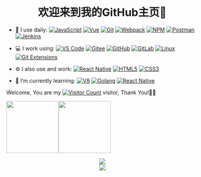 <!-- ### 欢迎来到前端嚣张农民GitHub主页 👋 -->

<h1 align="center">欢迎来到我的GitHub主页👋</h1>

<!--
**web648/web648** is a ✨ _special_ ✨ repository because its `README.md` (this file) appears on your GitHub profile.

Here are some ideas to get you started:

- 🔭 I’m currently working on ...
- 🌱 I’m currently learning ...
- 👯 I’m looking to collaborate on ...
- 🤔 I’m looking for help with ...
- 💬 Ask me about ...
- 📫 How to reach me: ...
- 😄 Pronouns: ...
- ⚡ Fun fact: ...
-->
<!-- ![Anurag's GitHub stats](https://github-readme-stats.vercel.app/api?username=web648&show_icons=true&theme=radical) -->
- 🚀 I use daily:
  [![JavaScript](https://img.shields.io/badge/JavaScript-000000?logo=JavaScript&logoColor=FFCA28)](https://web648.github.io/web648Blog/)
  [![Vue](https://img.shields.io/badge/Vue.js-35495E?logo=vue.js&logoColor=4FC08D)](https://web648.github.io/web648Blog/)
  [![Git](https://img.shields.io/badge/-Git-000000?logo=git&logoColor=FF7043)](https://web648.github.io/web648Blog/)
  [![Webpack](https://img.shields.io/badge/-webpack-2B3A42?logo=webpack&logoColor=75AFCC)](https://web648.github.io/web648Blog/)
  [![NPM](https://img.shields.io/badge/-NPM-2875E3?logo=npm&logoColor=029137)](https://web648.github.io/web648Blog/)
  [![Postman](https://img.shields.io/badge/-Postman-7A1FA2?logo=postman&logoColor=FC8019)](https://web648.github.io/web648Blog/)
  [![Jenkins](https://img.shields.io/badge/-Jenkins-F6C915?logo=jenkins&logoColor=F16061)](https://web648.github.io/web648Blog/)

- 💻 I work using:
  [![VS Code](https://img.shields.io/badge/-VS%20Code-007ACC?style=plastic&logo=visual-studio-code)](https://web648.github.io/web648Blog/)
  [![Gitee](https://img.shields.io/badge/-Gitee-A80025?logo=gitee&logoColor=F16061)](https://web648.github.io/web648Blog/)
  [![GitHub](https://img.shields.io/badge/-GitHub-181717?style=plastic&logo=github)](https://web648.github.io/web648Blog/)
  [![GitLab](https://img.shields.io/badge/-GitLab-FCA121?style=plastic&logo=gitlab)](https://web648.github.io/web648Blog/)
  [![Linux](https://img.shields.io/badge/-Linux-F16061?logo=linux&logoColor=000)](https://web648.github.io/web648Blog/)
  [![Git Extensions](https://img.shields.io/badge/-Git%20Extensions-green?logo=git%20extensions&logoColor=DE3929)](https://web648.github.io/web648Blog/)

- ⚙️ I also use and work:
  [![React Native](https://img.shields.io/badge/React_Native-20232A?logo=react&logoColor=61DAFB)](https://web648.github.io/web648Blog/)
  [![HTML5](https://img.shields.io/badge/-HTML5-E34F26?style=plastic&logo=html5&logoColor=white)](https://web648.github.io/web648Blog/)
  [![CSS3](https://img.shields.io/badge/-CSS3-1572B6?style=plastic&logo=css3)](https://web648.github.io/web648Blog/)

- 🌱 I’m currently learning:
  [![V8](https://img.shields.io/badge/-V8-3DDC84?logo=v8&logoColor=4788F4)](https://web648.github.io/web648Blog/)
  [![Golang](https://img.shields.io/badge/-Golang-02569B?logo=go&logoColor=00ACC1)](https://web648.github.io/web648Blog/)
  [![React Native](https://img.shields.io/badge/React_Native-20232A?logo=react&logoColor=61DAFB)](https://web648.github.io/web648Blog/)


Welcome, You are my [![Visitor Count](https://profile-counter.glitch.me/all-smile/count.svg)](https://web648.github.io/web648Blog/) visitor, Thank You!🎉🎉
<!--
<div align="center" > <img height="137px" src="https://github-readme-stats.vercel.app/api?username=web648&hide_title=true&hide_border=true&show_icons=trueline_height=21&text_color=000&icon_color=000&bg_color=0,ea6161,ffc64d,fffc4d,52fa5a&theme=graywhite" /> </div>
-->

<span><img src="https://github-readme-stats.vercel.app/api/top-langs/?username=web648&layout=compact" height="137px" /></span><span><img height="137px" src="https://github-readme-stats.vercel.app/api?username=web648&hide_title=true&hide_border=true&show_icons=trueline_height=21&text_color=000&icon_color=000&bg_color=0,ea6161,ffc64d,fffc4d,52fa5a&theme=graywhite" /> </span>


<div align="center"> <img src="https://github-readme-streak-stats.herokuapp.com/?user=web648" /> </div>
<div align="center"> <img src="https://visitor-badge.glitch.me/badge?page_id=web648" /> </div>
<!--
<div align="center">
  <a href="https://raw.githubusercontent.com/all-smile/nav/master/static/images/buymeacoffee.jpg" target="_blank" style="display: inline-block;">
    <img
        src="https://img.shields.io/badge/Donate-Buy%20Me%20A%20Coffee-orange.svg?style=flat-square"
        align="center"
    />
  </a>
</div>
-->
